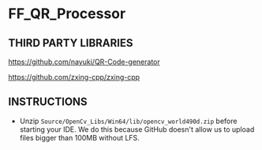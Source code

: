 # FF_QR_Processor
 
## THIRD PARTY LIBRARIES
https://github.com/nayuki/QR-Code-generator

https://github.com/zxing-cpp/zxing-cpp

## INSTRUCTIONS
* Unzip ``Source/OpenCv_Libs/Win64/lib/opencv_world490d.zip`` before starting your IDE. We do this because GitHub doesn't allow us to upload files bigger than 100MB without LFS.